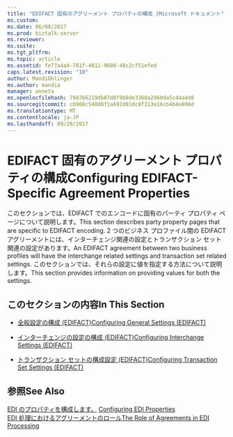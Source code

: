 ```yaml
---
title: "EDIFACT 固有のアグリーメント プロパティの構成 |Microsoft ドキュメント"
ms.custom: 
ms.date: 06/08/2017
ms.prod: biztalk-server
ms.reviewer: 
ms.suite: 
ms.tgt_pltfrm: 
ms.topic: article
ms.assetid: fe77a4a4-781f-4011-9608-48c2cf51efed
caps.latest.revision: "10"
author: MandiOhlinger
ms.author: mandia
manager: anneta
ms.openlocfilehash: 794766219db07d8f9b8de3360a2960da5c44a4d8
ms.sourcegitcommit: cb908c540d8f1a692d01dc8f313e16cb4b4e696d
ms.translationtype: MT
ms.contentlocale: ja-JP
ms.lasthandoff: 09/20/2017
---
```

# <a name="configuring-edifact-specific-agreement-properties"></a><span data-ttu-id="099ec-102">EDIFACT 固有のアグリーメント プロパティの構成</span><span class="sxs-lookup"><span data-stu-id="099ec-102">Configuring EDIFACT-Specific Agreement Properties</span></span>
<span data-ttu-id="099ec-103">このセクションでは、EDIFACT でのエンコードに固有のパーティ プロパティ ページについて説明します。</span><span class="sxs-lookup"><span data-stu-id="099ec-103">This section describes party property pages that are specific to EDIFACT encoding.</span></span> <span data-ttu-id="099ec-104">2 つのビジネス プロファイル間の EDIFACT アグリーメントには、インターチェンジ関連の設定とトランザクション セット関連の設定があります。</span><span class="sxs-lookup"><span data-stu-id="099ec-104">An EDIFACT agreement between two business profiles will have the interchange related settings and transaction set related settings.</span></span> <span data-ttu-id="099ec-105">このセクションでは、それらの設定に値を指定する方法について説明します。</span><span class="sxs-lookup"><span data-stu-id="099ec-105">This section provides information on providing values for both the settings.</span></span>  
  
## <a name="in-this-section"></a><span data-ttu-id="099ec-106">このセクションの内容</span><span class="sxs-lookup"><span data-stu-id="099ec-106">In This Section</span></span>  
  
-   [<span data-ttu-id="099ec-107">全般設定の構成 (EDIFACT)</span><span class="sxs-lookup"><span data-stu-id="099ec-107">Configuring General Settings (EDIFACT)</span></span>](../core/configuring-general-settings-edifact.md)  
  
-   [<span data-ttu-id="099ec-108">インターチェンジの設定の構成 (EDIFACT)</span><span class="sxs-lookup"><span data-stu-id="099ec-108">Configuring Interchange Settings (EDIFACT)</span></span>](../core/configuring-interchange-settings-edifact.md)  
  
-   [<span data-ttu-id="099ec-109">トランザクション セットの構成設定 (EDIFACT)</span><span class="sxs-lookup"><span data-stu-id="099ec-109">Configuring Transaction Set Settings (EDIFACT)</span></span>](../core/configuring-transaction-set-settings-edifact.md)  
  
## <a name="see-also"></a><span data-ttu-id="099ec-110">参照</span><span class="sxs-lookup"><span data-stu-id="099ec-110">See Also</span></span>  
 <span data-ttu-id="099ec-111">[EDI のプロパティを構成します。](../core/configuring-edi-properties.md) </span><span class="sxs-lookup"><span data-stu-id="099ec-111">[Configuring EDI Properties](../core/configuring-edi-properties.md) </span></span>  
 [<span data-ttu-id="099ec-112">EDI 処理におけるアグリーメントのロール</span><span class="sxs-lookup"><span data-stu-id="099ec-112">The Role of Agreements in EDI Processing</span></span>](../core/the-role-of-agreements-in-edi-processing.md)
